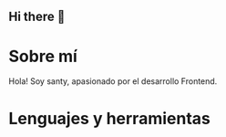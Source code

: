 ## Hi there 👋
# Sobre mí
Hola! Soy santy, apasionado por el desarrollo Frontend.  

# Lenguajes y herramientas
